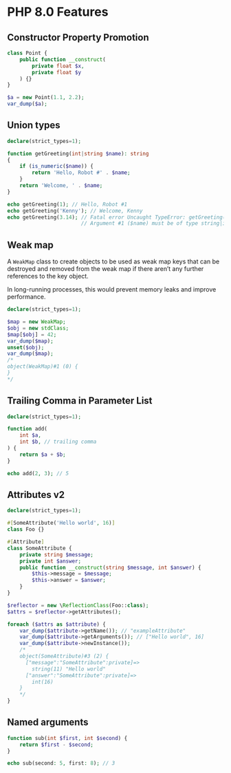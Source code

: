 # PHP 8.0 Features

## Constructor Property Promotion

```php
class Point {
    public function __construct(
        private float $x,
        private float $y
    ) {}
}

$a = new Point(1.1, 2.2);
var_dump($a);
```

## Union types

```php
declare(strict_types=1);

function getGreeting(int|string $name): string
{
    if (is_numeric($name)) {
        return 'Hello, Robot #' . $name;
    }
    return 'Welcome, ' . $name;
}

echo getGreeting(1); // Hello, Robot #1
echo getGreeting('Kenny'); // Welcome, Kenny
echo getGreeting(3.14); // Fatal error Uncaught TypeError: getGreeting(): 
                        // Argument #1 ($name) must be of type string|int, float given
```

## Weak map

A `WeakMap` class to create objects to be used as weak map keys that can be destroyed and removed from the weak map if there aren’t any further references to the key object.

In long-running processes, this would prevent memory leaks and improve performance.

```php
declare(strict_types=1);

$map = new WeakMap;
$obj = new stdClass;
$map[$obj] = 42;
var_dump($map);
unset($obj);
var_dump($map);
/*
object(WeakMap)#1 (0) {
}
*/
```

## Trailing Comma in Parameter List

```php
declare(strict_types=1);

function add(
    int $a,
    int $b, // trailing comma
) {
    return $a + $b;
}

echo add(2, 3); // 5
```

## Attributes v2

```php
declare(strict_types=1);

#[SomeAttribute('Hello world', 16)]
class Foo {}

#[Attribute]
class SomeAttribute {
    private string $message;
    private int $answer;
    public function __construct(string $message, int $answer) {
        $this->message = $message;
        $this->answer = $answer;
    }
}

$reflector = new \ReflectionClass(Foo::class);
$attrs = $reflector->getAttributes();

foreach ($attrs as $attribute) {
    var_dump($attribute->getName()); // "exampleAttribute"
    var_dump($attribute->getArguments()); // ["Hello world", 16]
    var_dump($attribute->newInstance());
    /*
    object(SomeAttribute)#3 (2) {
      ["message":"SomeAttribute":private]=>
        string(11) "Hello world"
      ["answer":"SomeAttribute":private]=>
        int(16)
    }
    */
}
```

## Named arguments

```php
function sub(int $first, int $second) {
    return $first - $second;
}

echo sub(second: 5, first: 8); // 3
```
